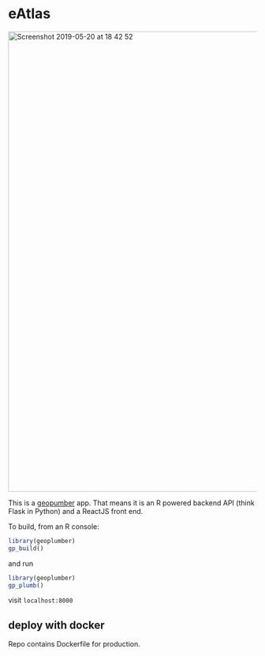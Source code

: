 eAtlas
================

<img width="933" alt="Screenshot 2019-05-20 at 18 42 52" src="https://user-images.githubusercontent.com/408568/58041081-18b97f00-7b2f-11e9-941b-cea1b386d0bd.png">

This is a [geopumber](https://github.com/ATFutures/geoplumber) app. That
means it is an R powered backend API (think Flask in Python) and a
ReactJS front end.

To build, from an R console:

``` r
library(geoplumber)
gp_build()
```

and run

``` r
library(geoplumber)
gp_plumb()
```

visit `localhost:8000`

## deploy with docker

Repo contains Dockerfile for production.
